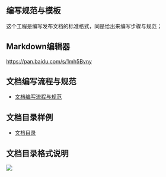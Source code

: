 ## 编写规范与模板

这个工程是编写发布文档的标准格式，同是给出来编写步骤与规范； 

## Markdown编辑器

https://pan.baidu.com/s/1mh5Bvny

## 文档编写流程与规范

* [文档编写流程与规范](articles/1-/guide.md)

## 文档目录样例

* [文档目录](SUMMARY.md)

## 文档目录格式说明

![](/articles/1-/images/catalog.png)







